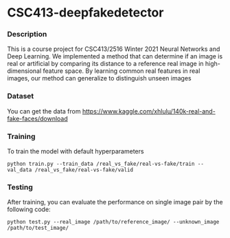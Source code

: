 # CSC413-deepfakedetector

### Description
This is a course project for CSC413/2516 Winter 2021 Neural Networks and Deep Learning.
We implemented a method that can determine if an image is real or artificial by comparing its distance to a reference real image in high-dimensional feature space. By learning common real features in real images, our method can generalize to distinguish unseen images

### Dataset
You can get the data from https://www.kaggle.com/xhlulu/140k-real-and-fake-faces/download

### Training
To train the model with default hyperparameters
```
python train.py --train_data /real_vs_fake/real-vs-fake/train --val_data /real_vs_fake/real-vs-fake/valid
```

### Testing
After training, you can evaluate the performance on single image pair by the following code:
```
python test.py --real_image /path/to/reference_image/ --unknown_image /path/to/test_image/
```